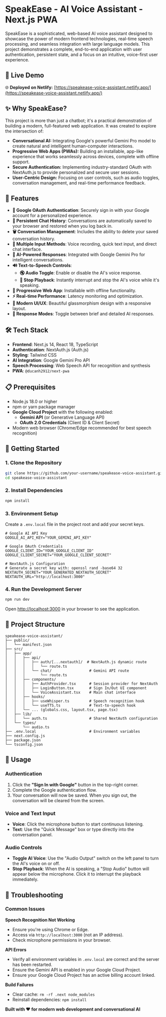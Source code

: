 # SpeakEase - AI Voice Assistant - Next.js PWA

SpeakEase is a sophisticated, web-based AI voice assistant designed to showcase the power of modern frontend technologies, real-time speech processing, and seamless integration with large language models. This project demonstrates a complete, end-to-end application with user authentication, persistent state, and a focus on an intuitive, voice-first user experience.

## 🚀 Live Demo

🌐 **Deployed on Netlify:** [https://speakease-voice-assistant.netlify.app/](https://speakease-voice-assistant.netlify.app/)

## ✨ Why SpeakEase?

This project is more than just a chatbot; it's a practical demonstration of building a modern, full-featured web application. It was created to explore the intersection of:

  * **Conversational AI:** Integrating Google's powerful Gemini Pro model to create natural and intelligent human-computer interactions.
  * **Progressive Web Apps (PWAs):** Building an installable, app-like experience that works seamlessly across devices, complete with offline support.
  * **Secure Authentication:** Implementing industry-standard OAuth with NextAuth.js to provide personalized and secure user sessions.
  * **User-Centric Design:** Focusing on user controls, such as audio toggles, conversation management, and real-time performance feedback.

## 🌟 Features

  - **🔐 Google OAuth Authentication**: Securely sign in with your Google account for a personalized experience.
  - **💾 Persistent Chat History**: Conversations are automatically saved to your browser and restored when you log back in.
  - **🗑️ Conversation Management**: Includes the ability to delete your saved conversation history.
  - **🎤 Multiple Input Methods**: Voice recording, quick text input, and direct chat interface.
  - **🤖 AI-Powered Responses**: Integrated with Google Gemini Pro for intelligent conversations.
  - **🔊 Text-to-Speech Controls**:
      - **🔇 Audio Toggle**: Enable or disable the AI's voice response.
      - **🛑 Stop Playback**: Instantly interrupt and stop the AI's voice while it's speaking.
  - **📱 Progressive Web App**: Installable with offline functionality.
  - **⚡ Real-time Performance**: Latency monitoring and optimization.
  - **🎨 Modern UI/UX**: Beautiful glassmorphism design with a responsive layout.
  - **🔄 Response Modes**: Toggle between brief and detailed AI responses.

## 🛠️ Tech Stack

  - **Frontend**: Next.js 14, React 18, TypeScript
  - **Authentication**: NextAuth.js (Auth.js)
  - **Styling**: Tailwind CSS
  - **AI Integration**: Google Gemini Pro API
  - **Speech Processing**: Web Speech API for recognition and synthesis
  - **PWA**: `@ducanh2912/next-pwa`

## 📋 Prerequisites

  - Node.js 18.0 or higher
  - npm or yarn package manager
  - **Google Cloud Project** with the following enabled:
      - **Gemini API** (or Generative Language API)
      - **OAuth 2.0 Credentials** (Client ID & Client Secret)
  - Modern web browser (Chrome/Edge recommended for best speech recognition)

## 🚀 Getting Started

### 1\. Clone the Repository

```bash
git clone https://github.com/your-username/speakease-voice-assistant.git
cd speakease-voice-assistant
```

### 2\. Install Dependencies

```bash
npm install
```

### 3\. Environment Setup

Create a `.env.local` file in the project root and add your secret keys.

```
# Google AI API Key
GOOGLE_AI_API_KEY="YOUR_GEMINI_API_KEY"

# Google OAuth Credentials
GOOGLE_CLIENT_ID="YOUR_GOOGLE_CLIENT_ID"
GOOGLE_CLIENT_SECRET="YOUR_GOOGLE_CLIENT_SECRET"

# NextAuth.js Configuration
# Generate a secret key with: openssl rand -base64 32
NEXTAUTH_SECRET="YOUR_GENERATED_NEXTAUTH_SECRET"
NEXTAUTH_URL="http://localhost:3000"
```

### 4\. Run the Development Server

```bash
npm run dev
```

Open [http://localhost:3000](https://www.google.com/search?q=http://localhost:3000) in your browser to see the application.

## 📁 Project Structure

```
speakease-voice-assistant/
├── public/
│   └── manifest.json
├── src/
│   ├── app/
│   │   ├── api/
│   │   │   ├── auth/[...nextauth]/  # NextAuth.js dynamic route
│   │   │   │   └── route.ts
│   │   │   └── chat/                 # Gemini API route
│   │   │       └── route.ts
│   │   ├── components/
│   │   │   ├── AuthProvider.tsx      # Session provider for NextAuth
│   │   │   ├── LoginButton.tsx       # Sign In/Out UI component
│   │   │   └── VoiceAssistant.tsx    # Main chat interface
│   │   ├── hooks/
│   │   │   ├── useWhisper.ts         # Speech recognition hook
│   │   │   └── useTTS.ts             # Text-to-speech hook
│   │   └── ... (globals.css, layout.tsx, page.tsx)
│   ├── lib/
│   │   └── auth.ts                   # Shared NextAuth configuration
│   └── types/
│       └── audio.ts
├── .env.local                        # Environment variables
├── next.config.js
├── package.json
└── tsconfig.json
```

## 🎯 Usage

### Authentication

1.  Click the **"Sign In with Google"** button in the top-right corner.
2.  Complete the Google authentication flow.
3.  Your conversation will now be saved. When you sign out, the conversation will be cleared from the screen.

### Voice and Text Input

  - **Voice**: Click the microphone button to start continuous listening.
  - **Text**: Use the "Quick Message" box or type directly into the conversation panel.

### Audio Controls

  - **Toggle AI Voice**: Use the "Audio Output" switch on the left panel to turn the AI's voice on or off.
  - **Stop Playback**: When the AI is speaking, a "Stop Audio" button will appear below the microphone. Click it to interrupt the playback immediately.

## 🐛 Troubleshooting

### Common Issues

**Speech Recognition Not Working**

  - Ensure you're using Chrome or Edge.
  - Access via `http://localhost:3000` (not an IP address).
  - Check microphone permissions in your browser.

**API Errors**

  - Verify all environment variables in `.env.local` are correct and the server has been restarted.
  - Ensure the Gemini API is enabled in your Google Cloud Project.
  - Ensure your Google Cloud Project has an active billing account linked.

**Build Failures**

  - Clear cache: `rm -rf .next node_modules`
  - Reinstall dependencies: `npm install`

**Built with ❤️ for modern web development and conversational AI**
